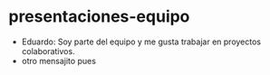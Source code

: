 # presentaciones-equipo

- Eduardo: Soy parte del equipo y me gusta trabajar en proyectos colaborativos.
- otro mensajito pues
